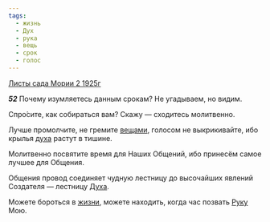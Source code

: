 ```yaml
---
tags:
  - жизнь
  - Дух
  - рука
  - вещь
  - срок
  - голос
---
```


[Листы сада Мории 2 1925г](/agni/1925)

___52___
Почему изумляетесь данным срокам? Не угадываем, но видим.   

Спро́сите, как собираться вам? Скажу — сходитесь молитвенно.   

Лучше промолчите, не гремите [вещами](/tag/#вещь), голосом не выкрикивайте, ибо крылья [духа](/tag/#Дух) растут в тишине.   

Молитвенно посвятите время для Наших Общений, ибо принесём самое лучшее для Общения.   

Общения провод соединяет чудную лестницу до высочайших явлений Создателя — лестницу [Духа](/tag/#Дух).   

Можете бороться в [жизни](/tag/#жизнь), можете находить, когда час позвать [Руку](/tag/#рука) Мою.   

